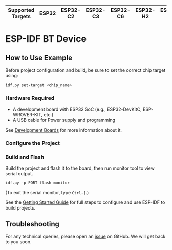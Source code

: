 | Supported Targets | ESP32 | ESP32-C2 | ESP32-C3 | ESP32-C6 | ESP32-H2 | ESP32-S3 |
| ----------------- | ----- | -------- | -------- | -------- | -------- | -------- |

# ESP-IDF BT Device

## How to Use Example

Before project configuration and build, be sure to set the correct chip target using:

```bash
idf.py set-target <chip_name>
```
### Hardware Required

* A development board with ESP32 SoC (e.g., ESP32-DevKitC, ESP-WROVER-KIT, etc.)
* A USB cable for Power supply and programming

See [Development Boards](https://www.espressif.com/en/products/devkits) for more information about it.

### Configure the Project

### Build and Flash

Build the project and flash it to the board, then run monitor tool to view serial output.

```
idf.py -p PORT flash monitor
```

(To exit the serial monitor, type ``Ctrl-]``.)

See the [Getting Started Guide](https://idf.espressif.com/) for full steps to configure and use ESP-IDF to build projects.

## Troubleshooting

For any technical queries, please open an [issue](https://github.com/espressif/esp-idf/issues) on GitHub. We will get back to you soon.
